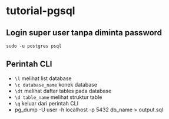 # tutorial-pgsql

## Login super user tanpa diminta password
`sudo -u postgres psql`

## Perintah CLI
- `\l` melihat list database
- `\c database_name` konek database
- `\dt` melihat daftar tables pada database
- `\d table_name` melihat struktur table
- `\q` keluar dari perintah CLI
- pg_dump -U user -h localhost -p 5432 db_name > output.sql
